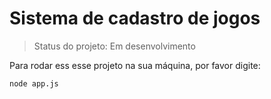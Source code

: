 <h1>Sistema de cadastro de jogos</h1>

> Status do projeto: Em desenvolvimento

Para rodar ess esse projeto na sua máquina, por favor digite:

```
node app.js
```
